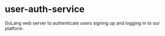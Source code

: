 # user-auth-service

GoLang web server to authenticate users signing up and logging in to our platform.
